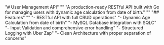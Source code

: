 "# User Management API" 
"" 
"A production-ready RESTful API built with Go for managing users with dynamic age calculation from date of birth." 
"" 
"## Features" 
"" 
"- RESTful API with full CRUD operations" 
"- Dynamic Age Calculation from date of birth" 
"- MySQL Database integration with SQLC" 
"- Input Validation and comprehensive error handling" 
"- Structured Logging with Uber Zap" 
"- Clean Architecture with proper separation of concerns" 
